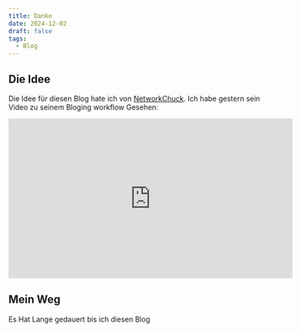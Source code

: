 ```yaml
---
title: Danke
date: 2024-12-02
draft: false
tags:
  - Blog
---
```

## Die Idee
Die Idee für diesen Blog hate ich von [NetworkChuck](https://www.youtube.com/@NetworkChuck). Ich habe gestern sein Video zu seinem Bloging workflow Gesehen:
<iframe width="560" height="315" src="https://www.youtube-nocookie.com/embed/dnE7c0ELEH8?si=Oe9oN_6-KuVvS7MR" title="YouTube video player" frameborder="0" allow="accelerometer; autoplay; clipboard-write; encrypted-media; gyroscope; picture-in-picture; web-share" referrerpolicy="strict-origin-when-cross-origin" allowfullscreen></iframe>

## Mein Weg
Es Hat Lange gedauert bis ich diesen Blog